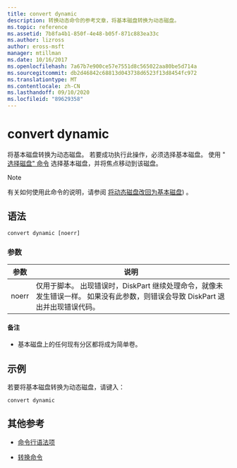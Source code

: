 ```yaml
---
title: convert dynamic
description: 转换动态命令的参考文章，将基本磁盘转换为动态磁盘。
ms.topic: reference
ms.assetid: 7b8fa4b1-850f-4e48-b05f-871c883ea33c
ms.author: lizross
author: eross-msft
manager: mtillman
ms.date: 10/16/2017
ms.openlocfilehash: 7a67b7e900ce57e7551d8c565022aa80be5d714a
ms.sourcegitcommit: db2d46842c68813d043738d6523f13d8454fc972
ms.translationtype: MT
ms.contentlocale: zh-CN
ms.lasthandoff: 09/10/2020
ms.locfileid: "89629358"
---
```

# <a name="convert-dynamic"></a>convert dynamic

将基本磁盘转换为动态磁盘。 若要成功执行此操作，必须选择基本磁盘。 使用 " [选择磁盘" 命令](select-disk.md) 选择基本磁盘，并将焦点移动到该磁盘。

> [!NOTE]
> 有关如何使用此命令的说明，请参阅 [将动态磁盘改回为基本磁盘](/previous-versions/windows/it-pro/windows-server-2008-r2-and-2008/cc755238(v=ws.11))) 。

## <a name="syntax"></a>语法

```
convert dynamic [noerr]
```

### <a name="parameters"></a>参数

| 参数 | 说明 |
| --------- | ----------- |
| noerr | 仅用于脚本。 出现错误时，DiskPart 继续处理命令，就像未发生错误一样。 如果没有此参数，则错误会导致 DiskPart 退出并出现错误代码。 |

#### <a name="remarks"></a>备注

- 基本磁盘上的任何现有分区都将成为简单卷。

## <a name="examples"></a>示例

若要将基本磁盘转换为动态磁盘，请键入：

```
convert dynamic
```

## <a name="additional-references"></a>其他参考

- [命令行语法项](command-line-syntax-key.md)

- [转换命令](convert.md)
